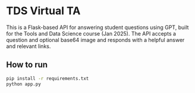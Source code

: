 # TDS Virtual TA

This is a Flask-based API for answering student questions using GPT, built for the Tools and Data Science course (Jan 2025). The API accepts a question and optional base64 image and responds with a helpful answer and relevant links.

## How to run

```bash
pip install -r requirements.txt
python app.py